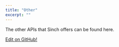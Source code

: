 ```yaml
---
title: "Other"
excerpt: ""
---
```

The other APIs that Sinch offers can be found here.

<a class="gitbutton pill" target="_blank" href="https://github.com/sinch/docs/blob/master/docs/sms/sms-other.md"><span class="fab fa-github"></span>Edit on GitHub!</a>